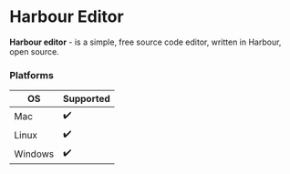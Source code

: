 # Harbour Editor

**Harbour editor** - is a simple, free source code editor, written in Harbour, open source.

### Platforms

| OS      | Supported          |
|---------| ------------------ |
| Mac     | :heavy_check_mark: |
| Linux   | :heavy_check_mark: |
| Windows | :heavy_check_mark: |